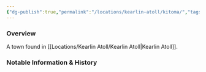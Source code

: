 ```yaml
---
{"dg-publish":true,"permalink":"/locations/kearlin-atoll/kitoma/","tags":["Undiscovered"],"updated":"2025-03-01T21:15:47.223+00:00"}
---
```



### Overview
A town found in [[Locations/Kearlin Atoll/Kearlin Atoll\|Kearlin Atoll]].

### Notable Information & History 
